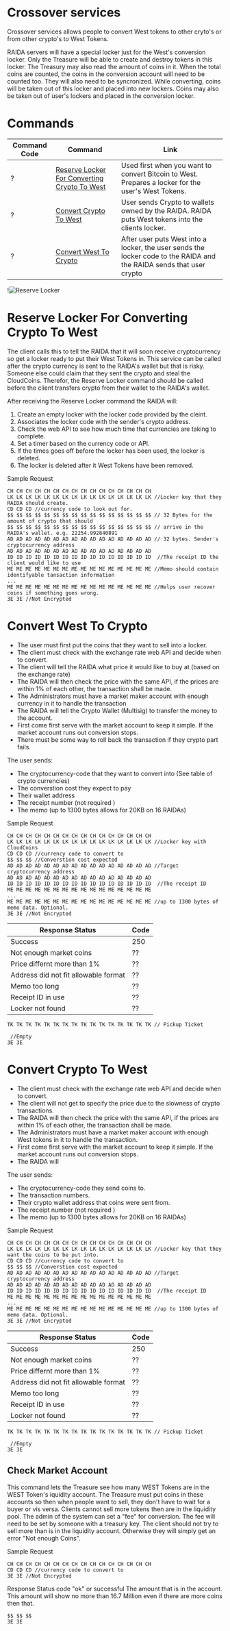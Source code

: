 # Crossover services
Crossover services allows people to convert West tokens to other cryto's or from other crypto's to West Tokens.

RAIDA servers will have a special locker just for the West's conversion locker. Only the Treasure will be able to create and destroy tokens in this locker. The Treasury may also read the amount of coins in it. When the total coins are counted, the coins in the conversion account will need to be counted too. They will also need to be syncronized. While converting, coins will be taken out of this locker and placed into new lockers. Coins may also be taken out of user's lockers and placed in the conversion locker. 

# Commands

Command Code | Command | Link
---|---|---
? | [Reserve Locker For Converting Crypto To West](#reserve-locker-for-converting-crypto-to-west) | Used first when you want to convert Bitcoin to West. Prepares a locker for the user's West Tokens. 
? | [Convert Crypto To West](#convert-crypto-to-west) | User sends Crypto to wallets owned by the RAIDA. RAIDA puts West tokens into the clients locker. 
? | [Convert West To Crypto](#convert-west-to-crypto) | After user puts West into a locker, the user sends the locker code to the RAIDA and the RAIDA sends that user crypto


!![Reserve Locker](zips/my-image.jpg)
# Reserve Locker For Converting Crypto To West
The client calls this to tell the RAIDA that it will soon receive cryptocurrency so get a locker ready to put their West Tokens in. This service can be called after the crypto currency is sent to the RAIDA's wallet but that is risky. Someone else could claim that they sent the crypto and steal the CloudCoins. Therefor, the Reserve Locker command should be called before the client transfers crypto from their wallet to the RAIDA's wallet.

After receiving the Reserve Locker command the RAIDA will:
1. Create an empty locker with the locker code provided by the cleint.
2. Associates the locker code with the sender's crypto address.
3. Check the web API to see how much time that currencies are taking to complete. 
4. Set a timer based on the currency code or API.
5. If the times goes off before the locker has been used, the locker is deleted.
6. The locker is deleted after it West Tokens have been removed.

Sample Request
```
CH CH CH CH CH CH CH CH CH CH CH CH CH CH CH CH
LK LK LK LK LK LK LK LK LK LK LK LK LK LK LK LK //Locker key that they RAIDA should create. 
CD CD CD //currency code to look out for.
$$ $$ $$ $$ $$ $$ $$ $$ $$ $$ $$ $$ $$ $$ $$ $$ // 32 Bytes for the amount of crypto that should
$$ $$ $$ $$ $$ $$ $$ $$ $$ $$ $$ $$ $$ $$ $$ $$ // arrive in the RAIDA's wallet. e.g. 22254.992840891
AD AD AD AD AD AD AD AD AD AD AD AD AD AD AD AD // 32 bytes. Sender's cryptocurrency address
AD AD AD AD AD AD AD AD AD AD AD AD AD AD AD AD
ID ID ID ID ID ID ID ID ID ID ID ID ID ID ID ID  //The receipt ID the client would like to use
ME ME ME ME ME ME ME ME ME ME ME ME ME ME ME ME //Memo should contain identifyable tansaction information 
...
ME ME ME ME ME ME ME ME ME ME ME ME ME ME ME ME //Helps user recover coins if something goes wrong.
3E 3E //Not Encrypted
```

# Convert West To Crypto
* The user must first put the coins that they want to sell into a locker.
* The client must check with the exchange rate web API and decide when to convert. 
* The client will tell the RAIDA what price it would like to buy at (based on the exchange rate)
* The RAIDA will then check the price with the same API, if the prices are within 1% of each other, the transaction shall be made. 
* The Administrators must have a market maker account with enough currency in it to handle the transaction
* The RAIDA will tell the Crypto Wallet (Multisig) to transfer the money to the account.
* First come first serve with the market account to keep it simple. If the market account runs out conversion stops.
* There must be some way to roll back the transaction if they crypto part fails. 

The user sends:
* The cryptocurrency-code that they want to convert into (See table of crypto currencies)
* The converstion cost they expect to pay
* Their wallet address
* The receipt number (not required )
* The memo (up to 1300 bytes allows for 20KB on 16 RAIDAs)

Sample Request
```
CH CH CH CH CH CH CH CH CH CH CH CH CH CH CH CH
LK LK LK LK LK LK LK LK LK LK LK LK LK LK LK LK //Locker key with CloudCoins
CD CD CD //currency code to convert to
$$ $$ $$ //Converstion cost expected
AD AD AD AD AD AD AD AD AD AD AD AD AD AD AD AD //Target cryptocurrency address
AD AD AD AD AD AD AD AD AD AD AD AD AD AD AD AD
ID ID ID ID ID ID ID ID ID ID ID ID ID ID ID ID  //The receipt ID 
ME ME ME ME ME ME ME ME ME ME ME ME ME ME ME ME
...
ME ME ME ME ME ME ME ME ME ME ME ME ME ME ME ME //up to 1300 bytes of memo data. Optional.
3E 3E //Not Encrypted
```


Response Status | Code
---|---
Success | 250
Not enough market coins| ??
Price differnt more than 1% | ??
Address did not fit allowable format | ??
Memo too long | ??
Receipt ID in use| ?? 
Locker not found| ?? 

```
TK TK TK TK TK TK TK TK TK TK TK TK TK TK TK TK // Pickup Ticket

 //Empty 
3E 3E 

```


# Convert Crypto To West
* The client must check with the exchange rate web API and decide when to convert. 
* The client will not get to specify the price due to the slowness of crypto transactions.
* The RAIDA will then check the price with the same API, if the prices are within 1% of each other, the transaction shall be made. 
* The Administrators must have a market maker account with enough West tokens in it to handle the transaction.
* First come first serve with the market account to keep it simple. If the market account runs out conversion stops.
* The RAIDA will 

The user sends:
* The cryptocurrency-code they send coins to. 
* The transaction numbers.
* Their crypto wallet address that coins were sent from.
* The receipt number (not required )
* The memo (up to 1300 bytes allows for 20KB on 16 RAIDAs)

Sample Request
```
CH CH CH CH CH CH CH CH CH CH CH CH CH CH CH CH
LK LK LK LK LK LK LK LK LK LK LK LK LK LK LK LK //Locker key that they want the coins to be put into.
CD CD CD //currency code to convert to
$$ $$ $$ //Converstion cost expected
AD AD AD AD AD AD AD AD AD AD AD AD AD AD AD AD //Target cryptocurrency address
AD AD AD AD AD AD AD AD AD AD AD AD AD AD AD AD
ID ID ID ID ID ID ID ID ID ID ID ID ID ID ID ID  //The receipt ID 
ME ME ME ME ME ME ME ME ME ME ME ME ME ME ME ME
...
ME ME ME ME ME ME ME ME ME ME ME ME ME ME ME ME //up to 1300 bytes of memo data. Optional.
3E 3E //Not Encrypted
```


Response Status | Code
---|---
Success | 250
Not enough market coins| ??
Price differnt more than 1% | ??
Address did not fit allowable format | ??
Memo too long | ??
Receipt ID in use| ?? 
Locker not found| ?? 

```
TK TK TK TK TK TK TK TK TK TK TK TK TK TK TK TK // Pickup Ticket

 //Empty 
3E 3E 

```


## Check Market Account
This command lets the Treasure see how many WEST Tokens are in the WEST Token's iquidity account. The Treasure must put coins in these accounts so then when people want to sell, they don't have to wait for a buyer or vis versa. Clients cannot sell more tokens then are in the liquidity pool. The admin of the system can set a "fee" for conversion. The fee will need to be set by someone with a treasury key. The client should not try to sell more than is in the liquidity account. Otherwise they will simply get an error "Not enough Coins".

Sample Request
```
CH CH CH CH CH CH CH CH CH CH CH CH CH CH CH CH
CD CD CD //currency code to convert to
3E 3E //Not Encrypted
```
Response 
Status code "ok" or successful
The amount that is in the account. This amount will show no more than 16.7 Million even if there are more coins then that.
```
$$ $$ $$ 
3E 3E 
```

